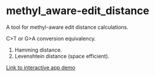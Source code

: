 # methyl_aware-edit_distance

A tool for methyl-aware edit distance calculations.

C>T or G>A conversion equivalency.


1. Hamming distance.
2. Levenshtein distance (space efficient).

[Link to interactive app demo](https://methylaware-editdistance-demo.streamlit.app)